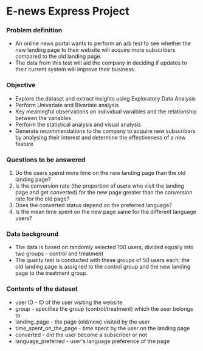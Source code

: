 # E-news Express Project

### Problem definition

-   An online news portal wants to perform an a/b test to see whether
    the new landing page to their website will acquire more subscribers
    compared to the old landing page.
-   The data from this test will aid the company in deciding if updates
    to their current system will improve their business.

### Objective

-   Explore the dataset and extract insights using Exploratory Data
    Analysis
-   Perform Univariate and Bivariate analysis
-   Key meaningful observations on individual varaibles and the
    relationship between the variables
-   Perform the statistical analysis and visual analysis
-   Generate recommendations to the company to acquire new subscribers
    by analysing their interest and determine the effectiveness of a new
    feature

### Questions to be answered

1.  Do the users spend more time on the new landing page than the old
    landing page?
2.  Is the conversion rate (the proportion of users who visit the
    landing page and get converted) for the new page greater than the
    conversion rate for the old page?
3.  Does the converted status depend on the preferred language?
4.  Is the mean time spent on the new page same for the different
    language users?

### Data background

-   The data is based on randomly selected 100 users, divided equally
    into two groups - control and treatment
-   The quality test is conducted with these groups of 50 users each;
    the old landing page is assigned to the control group and the new
    landing page to the treatment group.

### Contents of the dataset

-   user ID - ID of the user visiting the website
-   group - specifies the group (control/treatment) which the user
    belongs to
-   landing_page - the page (old/new) visited by the user
-   time_spent_on_the_page - time spent by the user on the landing page
-   converted - did the user become a subscriber or not
-   language_preferred - user's language preference of the page
